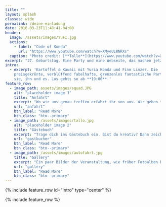 ```yaml
---
title: ""
layout: splash
classes: wide
permalink: /deine-einladung
date: 2016-03-23T11:48:41-04:00
header:
  image: /assets/images/YuFI.jpg
  actions:
    - label: "Code of Konda"
      url: "https://www.youtube.com/watch?v=XMyeUL8NRXs"
  caption: "Photo credit: [**Tallo**](https://www.youtube.com/watch?v=XMyeUL8NRXs)"
excerpt: "27. Geburtstag. Eine Party und eine Webseite, das machen jetzt alle so."
intro: 
  - excerpt: 'Kartoffel & Kawaii mit Yuria Konda und Finn Linzer. Die
    preisgekrönte, verblüffend fabelhafte, grenzenlos fantastische Party für
    sie, ihn und es. Los gehts so ab **19:00**.'
feature_row:
  - image_path: assets/images/squad.JPG
    alt: "placeholder image 1"
    title: "Anfahrt"
    excerpt: "Wo wir uns genau treffen erfahrt ihr von uns. Wir geben trotzdem einen groben Überblick."
    url: "anfahrt"
    btn_label: "Read More"
    btn_class: "btn--primary"
  - image_path: /assets/images/tallo.jpg
    alt: "placeholder image 2"
    title: "Gästebuch"
    excerpt: "Trage dich ins Gästebuch ein. Bist du kreativ? Dann zeichne was schönes."
    url: "gastbucher"
    btn_label: "Read More"
    btn_class: "btn--primary"
  - image_path: /assets/images/autofahrt.jpg
    title: "Gallery"
    excerpt: "Ein paar Bilder der Veranstaltung, wie früher Fotoalben bei SchülerVZ nur ohne SchülerVZ."
    url: "gallery"
    btn_label: "Read More"
    btn_class: "btn--primary"
---
```


{% include feature_row id="intro" type="center" %}

{% include feature_row %}


